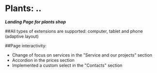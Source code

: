 # Plants: ..

***Landing Page for plants shop***

##All types of extensions are supported: computer, tablet and phone (adaptive layout)

##Page interactivity:
* Change of focus on services in the "Service and our projects" section
* Accordion in the prices section
* Implemented a custom select in the "Contacts" section
